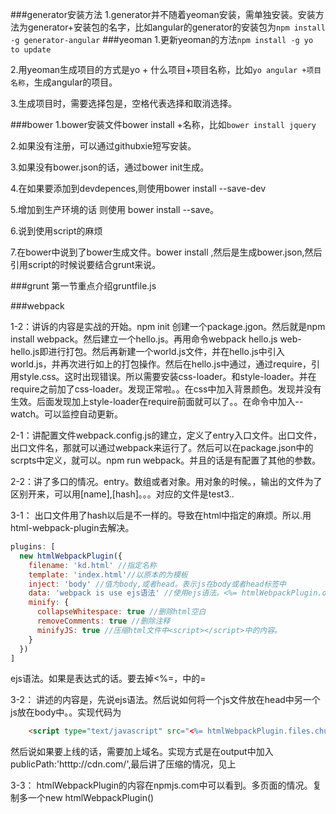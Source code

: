 ###generator安装方法
1.generator并不随着yeoman安装，需单独安装。安装方法为generator+安装包的名字，比如angular的generator的安装包为`npm install -g generator-angular`
###yeoman
1.更新yeoman的方法`npm install -g yo to update`

2.用yeoman生成项目的方式是yo + 什么项目+项目名称，比如`yo angular +项目名称`，生成angular的项目。

3.生成项目时，需要选择包是，空格代表选择和取消选择。

###bower
1.bower安装文件bower install +名称，比如`bower install jquery`

2.如果没有注册，可以通过githubxie短写安装。

3.如果没有bower.json的话，通过bower init生成。

4.在如果要添加到devdepences,则使用bower install --save-dev

5.增加到生产环境的话 则使用 bower install --save。

6.说到使用script的麻烦

7.在bower中说到了bower生成文件。bower install ,然后是生成bower.json,然后引用script的时候说要结合grunt来说。

###grunt
第一节重点介绍gruntfile.js


###webpack

1-2：讲诉的内容是实战的开始。npm init 创建一个package.jgon。然后就是npm install webpack。然后建立一个hello.js。再用命令webpack hello.js web-hello.js即进行打包。然后再新建一个world.js文件，并在hello.js中引入world.js，并再次进行如上的打包操作。然后在hello.js中通过，通过require，引用style.css。这时出现错误。所以需要安装css-loader。和style-loader。并在require之前加了css-loader。发现正常啦。。在css中加入背景颜色。发现并没有生效。后面发现加上style-loader在require前面就可以了。。在命令中加入--watch。可以监控自动更新。

2-1：讲配置文件webpack.config.js的建立，定义了entry入口文件。出口文件，出口文件名，那就可以通过webpack来运行了。然后可以在package.json中的scrpts中定义，就可以。npm run webpack。并且的话是有配置了其他的参数。

2-2：讲了多口的情况。entry。数组或者对象。用对象的时候。，输出的文件为了区别开来，可以用[name],[hash]。。。对应的文件是test3..

3-1： 出口文件用了hash以后是不一样的。导致在html中指定的麻烦。所以.用html-webpack-plugin去解决。

```javascript
plugins: [
  new htmlWebpackPlugin({
    filename: 'kd.html' //指定名称
    template: 'index.html'//以原本的为模板
    inject: 'body' //值为body,或者head。表示js在body或者head标签中
    data: 'webpack is use ejs语法' //使用ejs语法。<%= htmlWebpackPlugin.options.title %> 
    minify: {
      collapseWhitespace: true //删除html空白
      removeComments: true //删除注释
      minifyJS: true //压缩html文件中<script></script>中的内容。
    }
  })
]
```
ejs语法。如果是表达式的话。要去掉<%=，中的=

3-2： 讲述的内容是，先说ejs语法。然后说如何将一个js文件放在head中另一个js放在body中。。实现代码为
```html
	<script type="text/javascript" src="<%= htmlWebpackPlugin.files.chunks.a.entry %>"></script>

```
然后说如果要上线的话，需要加上域名。实现方式是在output中加入 publicPath:'htttp://cdn.com/',最后讲了压缩的情况，见上

3-3： htmlWebpackPlugin的内容在npmjs.com中可以看到。多页面的情况。复制多一个new htmlWebpackPlugin()
